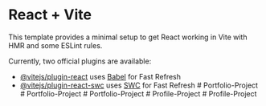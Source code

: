# React + Vite

This template provides a minimal setup to get React working in Vite with HMR and some ESLint rules.

Currently, two official plugins are available:

- [@vitejs/plugin-react](https://github.com/vitejs/vite-plugin-react/blob/main/packages/plugin-react/README.md) uses [Babel](https://babeljs.io/) for Fast Refresh
- [@vitejs/plugin-react-swc](https://github.com/vitejs/vite-plugin-react-swc) uses [SWC](https://swc.rs/) for Fast Refresh
#   P o r t f o l i o - P r o j e c t  
 #   P o r t f o l i o - P r o j e c t  
 #   P o r t f o l i o - P r o j e c t  
 #   P r o f i l e - P r o j e c t  
 #   P r o f i l e - P r o j e c t  
 